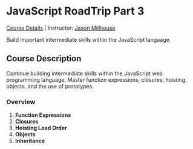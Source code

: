 # JavaScript RoadTrip Part 3
[Course Details](https://www.codeschool.com/courses/javascript-road-trip-part-3) | Instructor: [Jason Millhouse](https://twitter.com/itsthrillhouse)

Build important intermediate skills within the JavaScript language.

## Course Description
Continue building intermediate skills within the JavaScript web programming language. Master function expressions, closures, hoisting, objects, and the use of prototypes. 

### Overview
1. **Function Expressions**
2. **Closures**
3. **Hoisting Load Order**
4. **Objects**
5. **Inheritance**